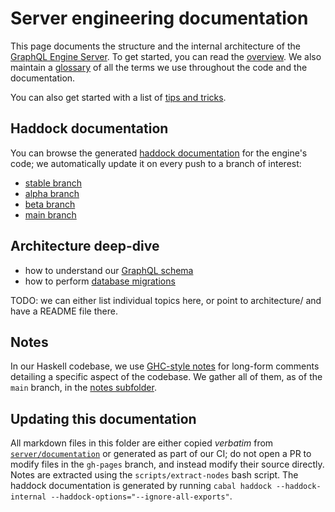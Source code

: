 # Server engineering documentation

This page documents the structure and the internal architecture of the [GraphQL
Engine Server](https://github.com/hasura/graphql-engine/tree/master/server). To
get started, you can read the [overview](overview.md). We also maintain a
[glossary](glossary.md) of all the terms we use throughout the code and the
documentation.

You can also get started with a list of [tips and tricks](tips.md).

## Haddock documentation

You can browse the generated [haddock documentation](haddock/) for the engine's
code; we automatically update it on every push to a branch of interest:

* [stable branch](haddock/stable)
* [alpha branch](haddock/alpha)
* [beta branch](haddock/beta)
* [main branch](haddock/main)


## Architecture deep-dive

* how to understand our [GraphQL schema](schema.md)
* how to perform [database migrations](migration-guidelines.md)

TODO: we can either list individual topics here, or point to architecture/ and have a README file there.

## Notes

In our Haskell codebase, we use [GHC-style
notes](https://www.stackbuilders.com/news/the-notes-of-ghc) for long-form
comments detailing a specific aspect of the codebase. We gather all of them, as
of the `main` branch, in the [notes subfolder](notes/).

## Updating this documentation

All markdown files in this folder are either copied *verbatim* from
[`server/documentation`](https://github.com/hasura/graphql-engine/tree/master/server/documentation)
or generated as part of our CI; do not open a PR to modify files in
the `gh-pages` branch, and instead modify their source directly. Notes
are extracted using the `scripts/extract-nodes` bash script. The
haddock documentation is generated by running `cabal haddock
--haddock-internal --haddock-options="--ignore-all-exports"`.
